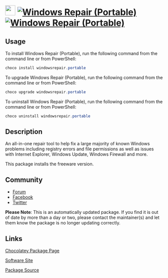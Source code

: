 ﻿# <img src="https://cdn.jsdelivr.net/gh/mkevenaar/chocolatey-packages@c4a2bf81dfb064ee796b2ef3671927fe56a3c7a3/icons/windowsrepair.png" width="32" height="32"/> [![Windows Repair (Portable)](https://img.shields.io/chocolatey/v/windowsrepair.portable.svg?label=Windows+Repair+(Portable))](https://community.chocolatey.org/packages/windowsrepair.portable) [![Windows Repair (Portable)](https://img.shields.io/chocolatey/dt/windowsrepair.portable.svg)](https://community.chocolatey.org/packages/windowsrepair.portable)

## Usage

To install Windows Repair (Portable), run the following command from the command line or from PowerShell:

```powershell
choco install windowsrepair.portable
```

To upgrade Windows Repair (Portable), run the following command from the command line or from PowerShell:

```powershell
choco upgrade windowsrepair.portable
```

To uninstall Windows Repair (Portable), run the following command from the command line or from PowerShell:

```powershell
choco uninstall windowsrepair.portable
```

## Description

An all-in-one repair tool to help fix a large majority of known Windows problems including registry errors and file permissions as well as issues with Internet Explorer, Windows Update, Windows Firewall and more.

This package installs the freeware version.

## Community

- [Forum](http://www.tweaking.com/forums/)
- [Facebook](https://www.facebook.com/tweakingdotcom)
- [Twitter](https://twitter.com/tweaking_com)

**Please Note**: This is an automatically updated package. If you find it is
out of date by more than a day or two, please contact the maintainer(s) and
let them know the package is no longer updating correctly.


## Links

[Chocolatey Package Page](https://community.chocolatey.org/packages/windowsrepair.portable)

[Software Site](http://www.tweaking.com/content/page/windows_repair_all_in_one.html)

[Package Source](https://github.com/mkevenaar/chocolatey-packages/tree/master/automatic/windowsrepair.portable)

